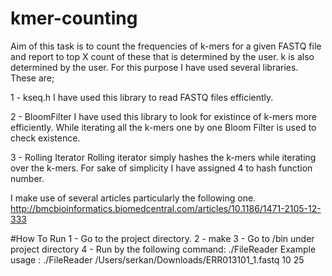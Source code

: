 # kmer-counting

Aim of this task is to count the frequencies of k-mers for a given FASTQ file and report to top X count of these that is determined by the user. k is also determined by the user. For this purpose I have used several libraries. These are;

1 - kseq.h
I have used this library to read FASTQ files efficiently. 

2 - BloomFilter
I have used this library to look for existince of k-mers more efficiently. While iterating all the k-mers one by one Bloom Filter is used to check existence. 

3 - Rolling Iterator
Rolling iterator simply hashes the k-mers while iterating over the k-mers. For sake of simplicity I have assigned 4 to hash function number.

I make use of several articles particularly the following one. 
http://bmcbioinformatics.biomedcentral.com/articles/10.1186/1471-2105-12-333

#How To Run
1 - Go to the project directory. 
2 - make
3 - Go to /bin under project directory
4 - Run by the following command:
./FileReader <fileName> <kmerSize> <topCount>
Example usage : ./FileReader /Users/serkan/Downloads/ERR013101_1.fastq 10 25 



